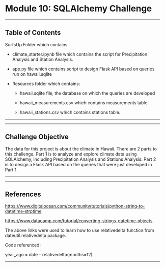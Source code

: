 # Module 10: SQLAlchemy Challenge

-----------------
Table of Contents
-----------------

SurfsUp Folder which contains

  - climate_starter.ipynb file which contains the script for Precipitation Analysis and Station Analysis.
 
  - app.py file which contains script to design Flask API based on queries run on hawaii.sqlite 

  - Resources folder which contains:

    - hawaii.sqlite file, the database on which the queries are developed
   
    - hawaii_measurements.csv which contains measurements table
   
    - hawaii_stations.csv which contains stations table.

   
--------------------------------------------------------------------------------------------------------------------------------------------------------------------------

-------------------
Challenge Objective
-------------------

The data for this project is about the climate in Hawaii. There are 2 parts to this challenge. Part 1 is to analyze and explore climate data using SQLAlchemy, including Precipitation Analysis and Stations Analysis. Part 2 is to design a Flask API based on the queries that were just developed in Part 1. 

----------------------------------------------------------------------------------------------------------------------------------------------------------------------------

-----------
References
-----------

https://www.digitalocean.com/community/tutorials/python-string-to-datetime-strptime

https://www.datacamp.com/tutorial/converting-strings-datetime-objects

The above links were used to learn how to use relativedelta function from dateutil.relativedelta package.

Code referenced:

year_ago = date - relativedelta(months=12)

----------------------------------------------------------------------------------------------------------------------------------------------------------------------------


